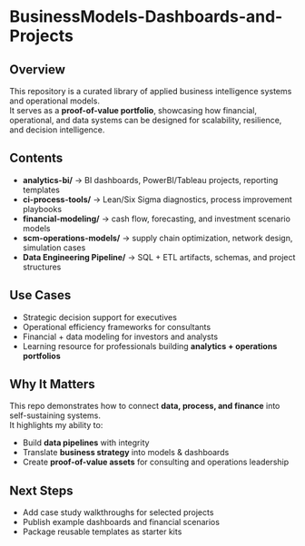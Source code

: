 # BusinessModels-Dashboards-and-Projects

## Overview
This repository is a curated library of applied business intelligence systems and operational models.  
It serves as a **proof-of-value portfolio**, showcasing how financial, operational, and data systems can be designed for scalability, resilience, and decision intelligence.

## Contents
- **analytics-bi/** → BI dashboards, PowerBI/Tableau projects, reporting templates  
- **ci-process-tools/** → Lean/Six Sigma diagnostics, process improvement playbooks  
- **financial-modeling/** → cash flow, forecasting, and investment scenario models  
- **scm-operations-models/** → supply chain optimization, network design, simulation cases  
- **Data Engineering Pipeline/** → SQL + ETL artifacts, schemas, and project structures  

## Use Cases
- Strategic decision support for executives  
- Operational efficiency frameworks for consultants  
- Financial + data modeling for investors and analysts  
- Learning resource for professionals building **analytics + operations portfolios**  

## Why It Matters
This repo demonstrates how to connect **data, process, and finance** into self-sustaining systems.  
It highlights my ability to:  
- Build **data pipelines** with integrity  
- Translate **business strategy** into models & dashboards  
- Create **proof-of-value assets** for consulting and operations leadership  

## Next Steps
- Add case study walkthroughs for selected projects  
- Publish example dashboards and financial scenarios  
- Package reusable templates as starter kits
